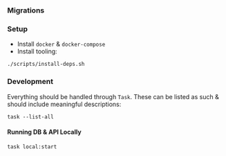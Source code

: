 ### Migrations

### Setup

- Install `docker` & `docker-compose`
- Install tooling:

```
./scripts/install-deps.sh
```

### Development

Everything should be handled through `Task`. These can be listed as such & should include meaningful descriptions:

```
task --list-all
```

#### Running DB & API Locally

```
task local:start
```
